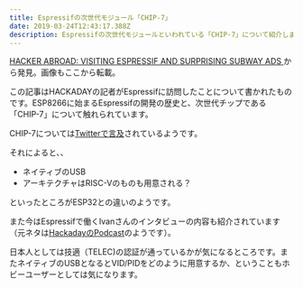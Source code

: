 ```yaml
---
title: Espressifの次世代モジュール「CHIP-7」
date: 2019-03-24T12:43:17.388Z
description: Espressifの次世代モジュールといわれている「CHIP-7」について紹介します。
---
```

[HACKER ABROAD: VISITING ESPRESSIF AND SURPRISING SUBWAY ADS](https://hackaday.com/2019/03/22/hacker-abroad-visiting-espressif-and-surprising-subway-ads/)から発見。画像もここから転載。

この記事はHACKADAYの記者がEspressifに訪問したことについて書かれたものです。ESP8266に始まるEspressifの開発の歴史と、次世代チップである「CHIP-7」について触れられています。

CHIP-7については[Twitterで言及](https://twitter.com/EspressifSystem/status/1108044835766689792)されているようです。

それによると、、

- ネイティブのUSB
- アーキテクチャはRISC-Vのものも用意される？

といったところがESP32との違いのようです。

また今はEspressifで働くIvanさんのインタビューの内容も紹介されています（元ネタは[HackadayのPodcast](https://hackaday.com/podcast)のようです）。

日本人としては技適（TELEC)の認証が通っているかが気になるところです。またネイティブのUSBとなるとVID/PIDをどのように用意するか、ということもホビーユーザーとしては気になります。

